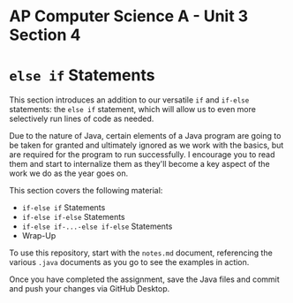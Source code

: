 # AP Computer Science A - Unit 3 Section 4

# `else if` Statements

This section introduces an addition to our versatile `if` and `if-else` statements: the `else if` statement, which will allow us to even more selectively run lines of code as needed.

Due to the nature of Java, certain elements of a Java program are going to be taken for granted and ultimately ignored as we work with the basics, but are required for the program to run successfully. I encourage you to read them and start to internalize them as they'll become a key aspect of the work we do as the year goes on.

This section covers the following material:

- `if-else if` Statements
- `if-else if-else` Statements
- `if-else if-...-else if-else` Statements
- Wrap-Up

To use this repository, start with the `notes.md` document, referencing the various `.java` documents as you go to see the examples in action.

Once you have completed the assignment, save the Java files and commit and push your changes via GitHub Desktop.
